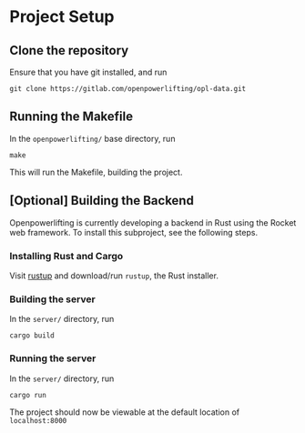 # Project Setup

## Clone the repository
Ensure that you have git installed, and run

```
git clone https://gitlab.com/openpowerlifting/opl-data.git
```

## Running the Makefile
In the `openpowerlifting/` base directory, run

```make``` 

This will run the Makefile, building the project.

## [Optional] Building the Backend

Openpowerlifting is currently developing a backend in Rust using the Rocket web
framework.  To install this subproject, see the following steps.

### Installing Rust and Cargo

Visit [rustup](https://www.rustup.rs/) and download/run `rustup`, the Rust installer.

### Building the server
In the `server/` directory, run

```cargo build```

### Running the server
In the `server/` directory, run 

```cargo run```

The project should now be viewable at the default location of `localhost:8000`
